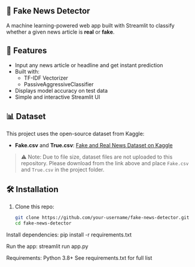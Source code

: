 ## 📰 Fake News Detector

A machine learning-powered web app built with Streamlit to classify whether a given news article is **real** or **fake**.

## 🚀 Features

- Input any news article or headline and get instant prediction
- Built with:
  - TF-IDF Vectorizer
  - PassiveAggressiveClassifier
- Displays model accuracy on test data
- Simple and interactive Streamlit UI

## 📊 Dataset

This project uses the open-source dataset from Kaggle:

- **Fake.csv** and **True.csv**: [Fake and Real News Dataset on Kaggle](https://www.kaggle.com/datasets/clmentbisaillon/fake-and-real-news-dataset)

> ⚠️ Note: Due to file size, dataset files are not uploaded to this repository. Please download from the link above and place `Fake.csv` and `True.csv` in the project folder.

## 🛠️ Installation

1. Clone this repo:
   ```bash
   git clone https://github.com/your-username/fake-news-detector.git
   cd fake-news-detector

Install dependencies:
pip install -r requirements.txt

Run the app:
streamlit run app.py

Requirements:
Python 3.8+
See requirements.txt for full list
